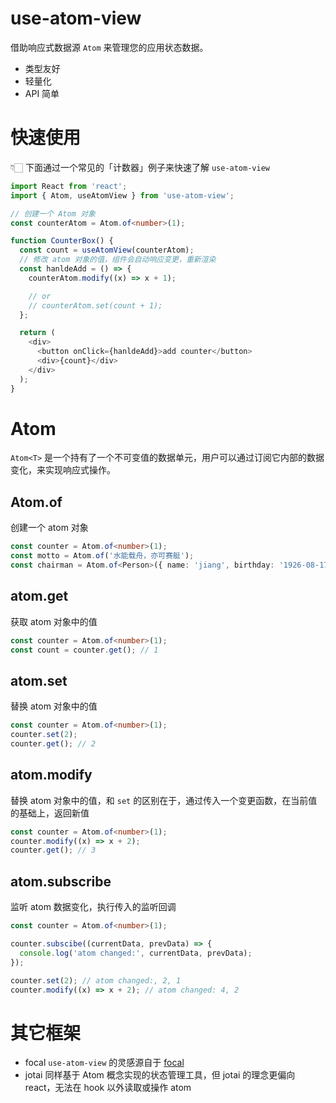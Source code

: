 # use-atom-view

借助响应式数据源 `Atom` 来管理您的应用状态数据。

- 类型友好
- 轻量化
- API 简单

# 快速使用

👇🏻 下面通过一个常见的「计数器」例子来快速了解 `use-atom-view`

```typescript
import React from 'react';
import { Atom, useAtomView } from 'use-atom-view';

// 创建一个 Atom 对象
const counterAtom = Atom.of<number>(1);

function CounterBox() {
  const count = useAtomView(counterAtom);
  // 修改 atom 对象的值，组件会自动响应变更，重新渲染
  const hanldeAdd = () => {
    counterAtom.modify((x) => x + 1);

    // or
    // counterAtom.set(count + 1);
  };

  return (
    <div>
      <button onClick={hanldeAdd}>add counter</button>
      <div>{count}</div>
    </div>
  );
}
```

# Atom

`Atom<T>` 是一个持有了一个不可变值的数据单元，用户可以通过订阅它内部的数据变化，来实现响应式操作。

## Atom.of

创建一个 atom 对象

```typescript
const counter = Atom.of<number>(1);
const motto = Atom.of('水能载舟，亦可赛艇');
const chairman = Atom.of<Person>({ name: 'jiang', birthday: '1926-08-17' });
```

## atom.get

获取 atom 对象中的值

```typescript
const counter = Atom.of<number>(1);
const count = counter.get(); // 1
```

## atom.set

替换 atom 对象中的值

```typescript
const counter = Atom.of<number>(1);
counter.set(2);
counter.get(); // 2
```

## atom.modify

替换 atom 对象中的值，和 `set` 的区别在于，通过传入一个变更函数，在当前值的基础上，返回新值

```typescript
const counter = Atom.of<number>(1);
counter.modify((x) => x + 2);
counter.get(); // 3
```

## atom.subscribe

监听 atom 数据变化，执行传入的监听回调

```typescript
const counter = Atom.of<number>(1);

counter.subscibe((currentData, prevData) => {
  console.log('atom changed:', currentData, prevData);
});

counter.set(2); // atom changed:, 2, 1
counter.modify((x) => x + 2); // atom changed: 4, 2
```

# 其它框架

- focal
  `use-atom-view` 的灵感源自于 [focal](https://github.com/grammarly/focal)
- jotai
  同样基于 Atom 概念实现的状态管理工具，但 jotai 的理念更偏向 react，无法在 hook 以外读取或操作 atom
